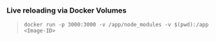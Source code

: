 ### Live reloading via Docker Volumes
> `docker run -p 3000:3000 -v /app/node_modules -v $(pwd):/app <Image-ID>`